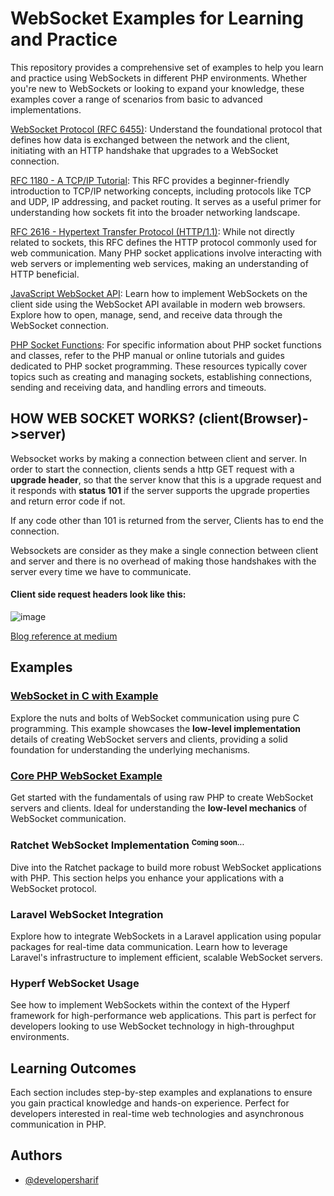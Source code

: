 # WebSocket Examples for Learning and Practice

This repository provides a comprehensive set of examples to help you learn and practice using WebSockets in different PHP environments. Whether you're new to WebSockets or looking to expand your knowledge, these examples cover a range of scenarios from basic to advanced implementations.

<a href="https://datatracker.ietf.org/doc/html/rfc6455">WebSocket Protocol (RFC 6455)</a>: Understand the foundational protocol that defines how data is exchanged between the network and the client, initiating with an HTTP handshake that upgrades to a WebSocket connection.

<a href="https://datatracker.ietf.org/doc/html/rfc1180">RFC 1180 - A TCP/IP Tutorial</a>: This RFC provides a beginner-friendly introduction to TCP/IP networking concepts, including protocols like TCP and UDP, IP addressing, and packet routing. It serves as a useful primer for understanding how sockets fit into the broader networking landscape.

<a href="https://datatracker.ietf.org/doc/rfc2616/">RFC 2616 - Hypertext Transfer Protocol (HTTP/1.1)</a>: While not directly related to sockets, this RFC defines the HTTP protocol commonly used for web communication. Many PHP socket applications involve interacting with web servers or implementing web services, making an understanding of HTTP beneficial.

<a href="https://developer.mozilla.org/en-US/docs/Web/API/WebSocket">JavaScript WebSocket API</a>: Learn how to implement WebSockets on the client side using the WebSocket API available in modern web browsers. Explore how to open, manage, send, and receive data through the WebSocket connection.

<a href="https://www.php.net/manual/en/ref.sockets.php">PHP Socket Functions</a>: For specific information about PHP socket functions and classes, refer to the PHP manual or online tutorials and guides dedicated to PHP socket programming. These resources typically cover topics such as creating and managing sockets, establishing connections, sending and receiving data, and handling errors and timeouts.

## HOW WEB SOCKET WORKS? (client(Browser)->server)

Websocket works by making a connection between client and server. In order to start the connection, clients sends a http GET request with a <b>upgrade header</b>, so that the server know that this is a upgrade request and it responds with <b>status 101</b> if the server supports the upgrade properties and return error code if not.

If any code other than 101 is returned from the server, Clients has to end the connection.

Websockets are consider as they make a single connection between client and server and there is no overhead of making those handshakes with the server every time we have to communicate.

#### Client side request headers look like this:

![image](https://github.com/developersharif/websocket/assets/54396379/ba544078-a50a-41ef-835d-25d9d86a50db)

<a href="https://vishalrana9915.medium.com/understanding-websockets-in-depth-6eb07ab298b3">Blog reference at medium</a>

## Examples

### <a href="https://github.com/developersharif/websocket/tree/main/server/c">WebSocket in C with Example</a>

Explore the nuts and bolts of WebSocket communication using pure C programming. This example showcases the <b>low-level implementation</b> details of creating WebSocket servers and clients, providing a solid foundation for understanding the underlying mechanisms.

### <a href="https://github.com/developersharif/websocket/tree/main/server/corePhp">Core PHP WebSocket Example</a>

Get started with the fundamentals of using raw PHP to create WebSocket servers and clients. Ideal for understanding the <b>low-level mechanics</b> of WebSocket communication.

### Ratchet WebSocket Implementation <sup><small>Coming soon...</small></sup>

Dive into the Ratchet package to build more robust WebSocket applications with PHP. This section helps you enhance your applications with a WebSocket protocol.

### Laravel WebSocket Integration

Explore how to integrate WebSockets in a Laravel application using popular packages for real-time data communication. Learn how to leverage Laravel's infrastructure to implement efficient, scalable WebSocket servers.

### Hyperf WebSocket Usage

See how to implement WebSockets within the context of the Hyperf framework for high-performance web applications. This part is perfect for developers looking to use WebSocket technology in high-throughput environments.

## Learning Outcomes

Each section includes step-by-step examples and explanations to ensure you gain practical knowledge and hands-on experience. Perfect for developers interested in real-time web technologies and asynchronous communication in PHP.

## Authors

- [@developersharif](https://www.github.com/developersharif)
